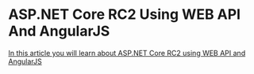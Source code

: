 # ASP.NET Core RC2 Using WEB API And AngularJS

[In this article you will learn about ASP.NET Core RC2 using WEB API and AngularJS](http://www.codeproject.com/Articles/1102877/ASP-NET-Core-RC-Using-WEB-API-And-AngularJS)

